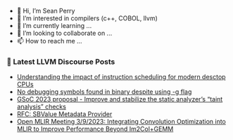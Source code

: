 - 👋 Hi, I’m Sean Perry
- 👀 I’m interested in compilers (c++, COBOL, llvm)
- 🌱 I’m currently learning ...
- 💞️ I’m looking to collaborate on ...
- 📫 How to reach me ...

<!---
s66perry/s66perry is a ✨ special ✨ repository because its `README.md` (this file) appears on your GitHub profile.
You can click the Preview link to take a look at your changes.
--->
### 📕 Latest LLVM Discourse Posts

<!-- DISCOURSE-LLVM:START -->
- [Understanding the impact of instruction scheduling for modern desctop CPUs](https://discourse.llvm.org/t/understanding-the-impact-of-instruction-scheduling-for-modern-desctop-cpus/69027#post_5)
- [No debugging symbols found in binary despite using -g flag](https://discourse.llvm.org/t/no-debugging-symbols-found-in-binary-despite-using-g-flag/69114#post_3)
- [GSoC 2023 proposal - Improve and stabilize the static analyzer’s “taint analysis” checks](https://discourse.llvm.org/t/gsoc-2023-proposal-improve-and-stabilize-the-static-analyzer-s-taint-analysis-checks/68858#post_7)
- [RFC: SBValue Metadata Provider](https://discourse.llvm.org/t/rfc-sbvalue-metadata-provider/68377?page=2#post_27)
- [Open MLIR Meeting 3/9/2023: Integrating Convolution Optimization into MLIR to Improve Performance Beyond Im2Col+GEMM](https://discourse.llvm.org/t/open-mlir-meeting-3-9-2023-integrating-convolution-optimization-into-mlir-to-improve-performance-beyond-im2col-gemm/69018#post_2)
<!-- DISCOURSE-LLVM:END -->
